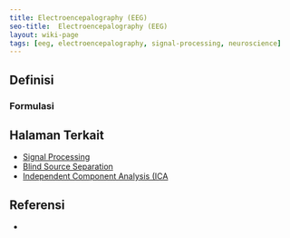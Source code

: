 ```yaml
---
title: Electroencepalography (EEG)
seo-title:  Electroencepalography (EEG)
layout: wiki-page
tags: [eeg, electroencepalography, signal-processing, neuroscience]
---
```


## Definisi

### Formulasi


## Halaman Terkait
- [Signal Processing](/wiki/wiki/sig/signal-processing/)
- [Blind Source Separation](/wiki/wiki/bli/blind-source-separation/)
- [Independent Component Analysis (ICA](/wiki/wiki/ica/ica-independent-component-analysis/)

## Referensi
- 
